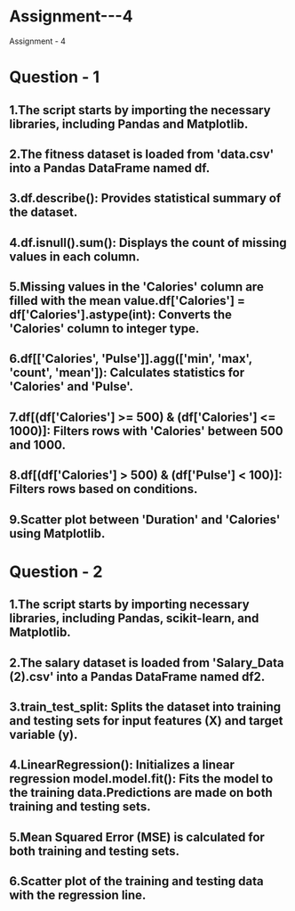 # Assignment---4
Assignment - 4

# Question - 1

## 1.The script starts by importing the necessary libraries, including Pandas and Matplotlib.
## 2.The fitness dataset is loaded from 'data.csv' into a Pandas DataFrame named df.
## 3.df.describe(): Provides statistical summary of the dataset.
## 4.df.isnull().sum(): Displays the count of missing values in each column.
## 5.Missing values in the 'Calories' column are filled with the mean value.df['Calories'] = df['Calories'].astype(int): Converts the 'Calories' column to integer type.
## 6.df[['Calories', 'Pulse']].agg(['min', 'max', 'count', 'mean']): Calculates statistics for 'Calories' and 'Pulse'.
## 7.df[(df['Calories'] >= 500) & (df['Calories'] <= 1000)]: Filters rows with 'Calories' between 500 and 1000.
## 8.df[(df['Calories'] > 500) & (df['Pulse'] < 100)]: Filters rows based on conditions.
## 9.Scatter plot between 'Duration' and 'Calories' using Matplotlib.


# Question - 2

## 1.The script starts by importing necessary libraries, including Pandas, scikit-learn, and Matplotlib.
## 2.The salary dataset is loaded from 'Salary_Data (2).csv' into a Pandas DataFrame named df2.
## 3.train_test_split: Splits the dataset into training and testing sets for input features (X) and target variable (y).
## 4.LinearRegression(): Initializes a linear regression model.model.fit(): Fits the model to the training data.Predictions are made on both training and testing sets.
## 5.Mean Squared Error (MSE) is calculated for both training and testing sets.
## 6.Scatter plot of the training and testing data with the regression line.
